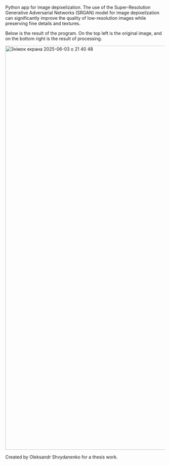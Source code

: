 Python app for image depixelization.
The use of the Super-Resolution Generative Adversarial Networks (SRGAN) model for image depixelization can significantly improve the quality of low-resolution images while preserving fine details and textures.


Below is the result of the program. On the top left is the original image, and on the bottom right is the result of processing.

<img width="1278" alt="Знімок екрана 2025-06-03 о 21 40 48" src="https://github.com/user-attachments/assets/cdd5c90b-ec70-410a-bb99-ef8023e9f389" />


Created by Oleksandr Shvydanenko for a thesis work.
